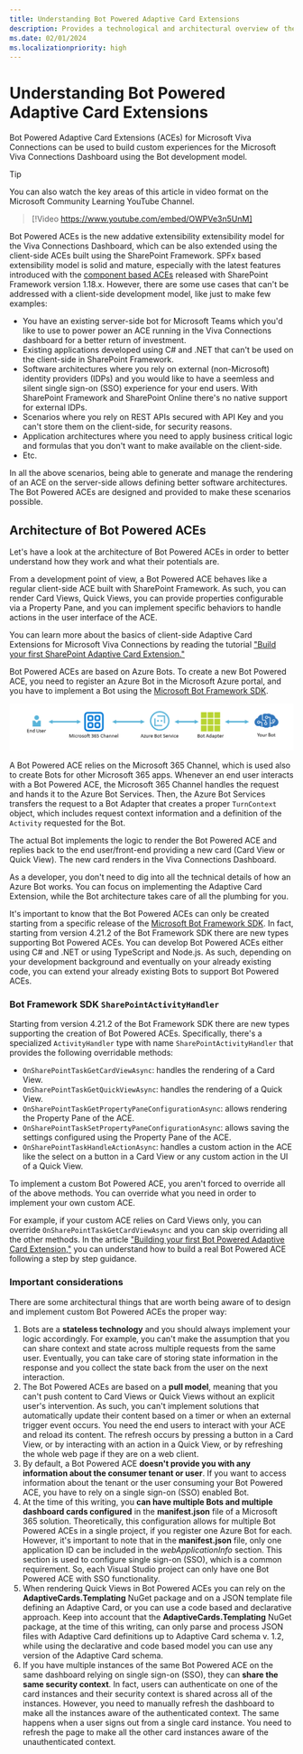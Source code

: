 ```yaml
---
title: Understanding Bot Powered Adaptive Card Extensions
description: Provides a technological and architectural overview of the Bot Powered Adaptive Card Extensions
ms.date: 02/01/2024
ms.localizationpriority: high
---
```

# Understanding Bot Powered Adaptive Card Extensions

Bot Powered Adaptive Card Extensions (ACEs) for Microsoft Viva Connections can be used to build custom experiences for the Microsoft Viva Connections Dashboard using the Bot development model.

> [!TIP]
> You can also watch the key areas of this article in video format on the Microsoft Community Learning YouTube Channel.

> [!Video https://www.youtube.com/embed/OWPVe3n5UnM]

Bot Powered ACEs is the new addative extensibility extensibility model for the Viva Connections Dashboard, which can be also extended using the client-side ACEs built using the SharePoint Framework. SPFx based extensibility model is solid and mature, especially with the latest features introduced with the [component based ACEs](/sharepoint/dev/spfx/viva/design/designing-card) released with SharePoint Framework version 1.18.x.  However, there are some use cases that can't be addressed with a client-side development model, like just to make few examples:

* You have an existing server-side bot for Microsoft Teams which you'd like to use to power power an ACE running in the Viva Connections dashboard for a better return of investment.
* Existing applications developed using C# and .NET that can't be used on the client-side in SharePoint Framework.
* Software architectures where you rely on external (non-Microsoft) identity providers (IDPs) and you would like to have a seemless and silent single sign-on (SSO) experience for your end users. With SharePoint Framework and SharePoint Online there's no native support for external IDPs.
* Scenarios where you rely on REST APIs secured with API Key and you can't store them on the client-side, for security reasons.
* Application architectures where you need to apply business critical logic and formulas that you don't want to make available on the client-side.
* Etc.

In all the above scenarios, being able to generate and manage the rendering of an ACE on the server-side allows defining better software architectures. The Bot Powered ACEs are designed and provided to make these scenarios possible.

## Architecture of Bot Powered ACEs

Let's have a look at the architecture of Bot Powered ACEs in order to better understand how they work and what their potentials are.

From a development point of view, a Bot Powered ACE behaves like a regular client-side ACE built with SharePoint Framework. As such, you can render Card Views, Quick Views, you can provide properties configurable via a Property Pane, and you can implement specific behaviors to handle actions in the user interface of the ACE. 

You can learn more about the basics of client-side Adaptive Card Extensions for Microsoft Viva Connections by reading the tutorial ["Build your first SharePoint Adaptive Card Extension."](/sharepoint/dev/spfx/viva/get-started/build-first-sharepoint-adaptive-card-extension)

Bot Powered ACEs are based on Azure Bots. To create a new Bot Powered ACE, you need to register an Azure Bot in the Microsoft Azure portal, and you have to implement a Bot using the [Microsoft Bot Framework SDK](https://learn.microsoft.com/en-us/azure/bot-service/index-bf-sdk?view=azure-bot-service-4.0).

![The architectural diagram of an Azure hosted Bot Powered ACE. The end user interacts with the Bot via the Microsoft 365 Channel, which relies on the Azure Bot Services. The Azure Bot Services are an intermediary to the Bot Adapter which handles the actual requests, creates a `TurnContext` object and hands control to the actual Bot. The response of a Bot request flows back to the end user following the reversed path.](./images/Bot-Architectural-Diagram.png)

A Bot Powered ACE relies on the Microsoft 365 Channel, which is used also to create Bots for other Microsoft 365 apps. Whenever an end user interacts with a Bot Powered ACE, the Microsoft 365 Channel handles the request and hands it to the Azure Bot Services. Then, the Azure Bot Services transfers the request to a Bot Adapter that creates a proper `TurnContext` object, which includes request context information and a definition of the `Activity` requested for the Bot.

The actual Bot implements the logic to render the Bot Powered ACE and replies back to the end user/front-end providing a new card (Card View or Quick View). The new card renders in the Viva Connections Dashboard.

As a developer, you don't need to dig into all the technical details of how an Azure Bot works. You can focus on implementing the Adaptive Card Extension, while the Bot architecture takes care of all the plumbing for you.

It's important to know that the Bot Powered ACEs can only be created starting from a specific release of the [Microsoft Bot Framework SDK](/azure/bot-service/index-bf-sdk). In fact, starting from version 4.21.2 of the Bot Framework SDK there are new types supporting Bot Powered ACEs. You can develop Bot Powered ACEs either using C# and .NET or using TypeScript and Node.js. As such, depending on your development background and eventually on your already existing code, you can extend your already existing Bots to support Bot Powered ACEs.

### Bot Framework SDK `SharePointActivityHandler`

Starting from version 4.21.2 of the Bot Framework SDK there are new types supporting the creation of Bot Powered ACEs. Specifically, there's a specialized `ActivityHandler` type with name `SharePointActivityHandler` that provides the following overridable methods:

* `OnSharePointTaskGetCardViewAsync`: handles the rendering of a Card View.
* `OnSharePointTaskGetQuickViewAsync`: handles the rendering of a Quick View.
* `OnSharePointTaskGetPropertyPaneConfigurationAsync`: allows rendering the Property Pane of the ACE.
* `OnSharePointTaskSetPropertyPaneConfigurationAsync`: allows saving the settings configured using the Property Pane of the ACE.
* `OnSharePointTaskHandleActionAsync`: handles a custom action in the ACE like the select on a button in a Card View or any custom action in the UI of a Quick View.

To implement a custom Bot Powered ACE, you aren't forced to override all of the above methods. You can override what you need in order to implement your own custom ACE.

For example, if your custom ACE relies on Card Views only, you can override `OnSharePointTaskGetCardViewAsync` and you can skip overriding all the other methods. In the article ["Building your first Bot Powered Adaptive Card Extension,"](Building-Your-First-Bot-Powered-ACE.md) you can understand how to build a real Bot Powered ACE following a step by step guidance.

### Important considerations

There are some architectural things that are worth being aware of to design and implement custom Bot Powered ACEs the proper way:

1. Bots are a **stateless technology** and you should always implement your logic accordingly. For example, you can't make the assumption that you can share context and state across multiple requests from the same user. Eventually, you can take care of storing state information in the response and you collect the state back from the user on the next interaction.
1. The Bot Powered ACEs are based on a **pull model**, meaning that you can't push content to Card Views or Quick Views without an explicit user's intervention. As such, you can't implement solutions that automatically update their content based on a timer or when an external trigger event occurs. You need the end users to interact with your ACE and reload its content. The refresh occurs by pressing a button in a Card View, or by interacting with an action in a Quick View, or by refreshing the whole web page if they are on a web client.
1. By default, a Bot Powered ACE **doesn't provide you with any information about the consumer tenant or user**. If you want to access information about the tenant or the user consuming your Bot Powered ACE, you have to rely on a single sign-on (SSO) enabled Bot.
1. At the time of this writing, you **can have multiple Bots and multiple dashboard cards configured** in the **manifest.json** file of a Microsoft 365 solution. Theoretically, this configuration allows for multiple Bot Powered ACEs in a single project, if you register one Azure Bot for each. However, it's important to note that in the **manifest.json** file, only one application ID can be included in the _webApplicationInfo_ section. This section is used to configure single sign-on (SSO), which is a common requirement. So, each Visual Studio project can only have one Bot Powered ACE with SSO functionality.
1. When rendering Quick Views in Bot Powered ACEs you can rely on the **AdaptiveCards.Templating** NuGet package and on a JSON template file defining an Adaptive Card, or you can use a code based and declarative approach. Keep into account that the **AdaptiveCards.Templating** NuGet package, at the time of this writing, can only parse and process JSON files with Adaptive Card definitions up to Adaptive Card schema v. 1.2, while using the declarative and code based model you can use any version of the Adaptive Card schema.
1. If you have multiple instances of the same Bot Powered ACE on the same dashboard relying on single sign-on (SSO), they can **share the same security context**. In fact, users can authenticate on one of the card instances and their security context is shared across all of the instances. However, you need to manually refresh the dashboard to make all the instances aware of the authenticated context. The same happens when a user signs out from a single card instance. You need to refresh the page to make all the other card instances aware of the unauthenticated context.
